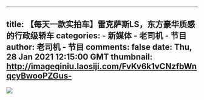 
---
title: 【每天一款实拍车】雷克萨斯LS，东方豪华质感的行政级轿车
categories: 
    - 新媒体
    - 老司机 - 节目
author: 老司机 - 节目
comments: false
date: Thu, 28 Jan 2021 12:15:00 GMT
thumbnail: http://imageqiniu.laosiji.com/FvKv6k1vCNzfbWnqcyBwooPZGus-
---

<div>   
<img src="http://imageqiniu.laosiji.com/FvKv6k1vCNzfbWnqcyBwooPZGus-" referrerpolicy="no-referrer">  
</div>
            